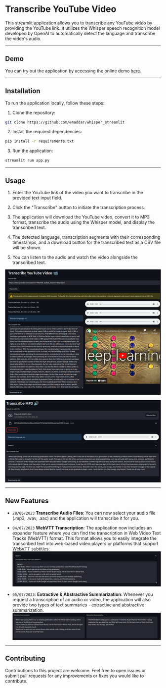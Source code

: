 # Transcribe YouTube Video

This streamlit application allows you to transcribe any YouTube video by providing the YouTube link. It utilizes the Whisper speech recognition model developed by OpenAI to automatically detect the language and transcribe the video's audio.

---

## Demo

You can try out the application by accessing the online demo [here](https://emaddar-whisper-streamlit-app-hjg7jx.streamlit.app/).

---

## Installation

To run the application locally, follow these steps:

1. Clone the repository:

```bash
git clone https://github.com/emaddar/whisper_streamlit
```
2. Install the required dependencies:

```bash
pip install -r requirements.txt
```
3. Run the application:
```bash
streamlit run app.py
```
---

## Usage
1. Enter the YouTube link of the video you want to transcribe in the provided text input field.

2. Click the "Transcribe" button to initiate the transcription process.

3. The application will download the YouTube video, convert it to MP3 format, transcribe the audio using the Whisper model, and display the transcribed text.

4. The detected language, transcription segments with their corresponding timestamps, and a download button for the transcribed text as a CSV file will be shown.

5. You can listen to the audio and watch the video alongside the transcribed text.

![](images/youtube2text.png)

![](images/mp3_2_text.png)

---

## New Features
- `28/06/2023` **Transcribe Audio Files**: You can now select your audio file (.mp3, .wav, .aac) and the application will transcribe it for you.

- `04/07/2023` **WebVTT Transcription**: The application now includes an expander feature where you can find the transcription in Web Video Text Tracks (WebVTT) format. This format allows you to easily integrate the transcribed text into web-based video players or platforms that support WebVTT subtitles.
![](images/expander.png)

- `05/07/2023`: **Extractive & Abstractive Summarization**: Whenever you request a transcription of an audio or video, the application will also provide two types of text summaries - extractive and abstractive summarization.
![](images/resum.png)

---

## Contributing
Contributions to this project are welcome. Feel free to open issues or submit pull requests for any improvements or fixes you would like to contribute.
